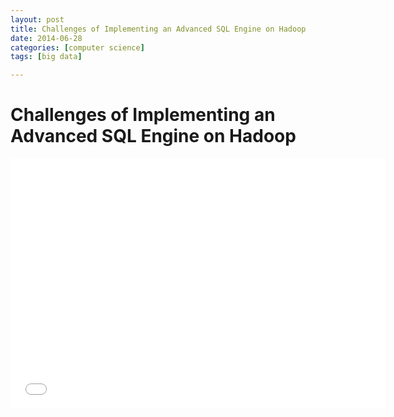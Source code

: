 ```yaml
---
layout: post
title: Challenges of Implementing an Advanced SQL Engine on Hadoop
date: 2014-06-28
categories: [computer science]
tags: [big data]

---
```



# Challenges of Implementing an Advanced SQL Engine on Hadoop

<iframe width="600" height="400" src="//www.youtube.com/embed/0kuuBacnPfw" frameborder="0" allowfullscreen></iframe>